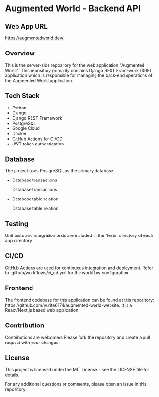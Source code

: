 # Augmented World - Backend API

## Web App URL

https://augmentedworld.dev/

## Overview

This is the server-side repository for the web application "Augmented World". This repository primarily contains Django REST Framework (DRF) application which is responsible for managing the back-end operations of the Augmented World application.

## Tech Stack

- Python
- Django
- Django REST Framework
- PostgreSQL
- Google Cloud
- Docker
- GitHub Actions for CI/CD
- JWT token authentication

## Database

The project uses PostgreSQL as the primary database.

- Database transactions

  Database transactions

- Database table relation

  Database table relation

## Testing

Unit tests and integration tests are included in the 'tests' directory of each app directory.

## CI/CD

GitHub Actions are used for continuous integration and deployment. Refer to .github/workflows/ci_cd.yml for the workflow configuration.

## Frontend

The frontend codebase for this application can be found at this repository: https://github.com/yurite6174/augmented-world-website. It is a React/Next.js based web application.

## Contribution

Contributions are welcomed. Please fork the repository and create a pull request with your changes.

## License

This project is licensed under the MIT License - see the LICENSE file for details.

For any additional questions or comments, please open an issue in this repository.
